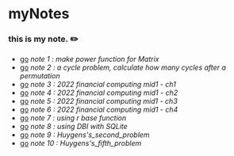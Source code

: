 # myNotes 


### this is my note. ✏️
*  [go](https://github.com/JoshXie0809/myNotes/blob/main/note/note_001_matrixPower.R) _note 1 : make power function for Matrix_
*  [go](https://github.com/JoshXie0809/myNotes/blob/main/note/note_002_cycleProblem.R) _note 2 : a cycle problem, calculate how many cycles after a permutation_ 
*  [go](https://github.com/JoshXie0809/myNotes/blob/main/note/note_003_financial_computing_mid1_ch1.md) _note 3 : 2022 financial computing mid1 - ch1_ 
*  [go](https://github.com/JoshXie0809/myNotes/blob/main/note/note_004_financial_computing_mid1_ch2.md) _note 4 : 2022 financial computing mid1 - ch2_ 
*  [go](https://github.com/JoshXie0809/myNotes/blob/main/note/note_005_financial_computing_mid1_ch3.md) _note 5 : 2022 financial computing mid1 - ch3_ 
*  [go](https://github.com/JoshXie0809/myNotes/blob/main/note/note_006_financial_computing_mid1_ch4.md) _note 6 : 2022 financial computing mid1 - ch4_ 
*  [go](https://github.com/JoshXie0809/myNotes/tree/main/note/note_007_r_base) _note 7 : using r base function_
*  [go](https://github.com/JoshXie0809/myNotes/blob/main/note/note_008_database.md) _note 8 : using DBI with SQLite_
*  [go](https://github.com/JoshXie0809/myNotes/blob/main/note/note_009_Huygens%E2%80%99s_second_problem.R) _note 9 : Huygens's_second_problem_
*  [go](https://github.com/JoshXie0809/myNotes/blob/main/note/note_010_Huygens%E2%80%99s_fifth_problem.R) _note 10 : Huygens's_fifth_problem_
